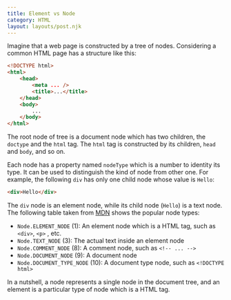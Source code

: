 ```yaml
---
title: Element vs Node
category: HTML
layout: layouts/post.njk
---
```


Imagine that a web page is constructed by a tree of nodes. Considering a common HTML page has a structure like this:

```html
<!DOCTYPE html>
<html>
    <head>
        <meta ... />
        <title>...</title>
    </head>
    <body>
        ...
    </body>
</html>
```

The root node of tree is a document node which has two children, the `doctype` and the `html` tag.
The `html` tag is constructed by its children, `head` and `body`, and so on.

Each node has a property named `nodeType` which is a number to identity its type. It can be used to distinguish the kind of node from other one. For example, the following `div` has only one child node whose value is `Hello`:

```html
<div>Hello</div>
```

The `div` node is an element node, while its child node (`Hello`) is a text node. The following table taken from [MDN](https://developer.mozilla.org/en-US/docs/Web/API/Node/nodeType) shows the popular node types:

-   `Node.ELEMENT_NODE` (1): An element node which is a HTML tag, such as `<div>`, `<p>` , etc.
-   `Node.TEXT_NODE` (3): The actual text inside an element node
-   `Node.COMMENT_NODE` (8): A comment node, such as `<!-- ... -->`
-   `Node.DOCUMENT_NODE` (9): A document node
-   `Node.DOCUMENT_TYPE_NODE` (10): A document type node, such as `<!DOCTYPE html>`

In a nutshell, a node represents a single node in the document tree, and an element is a particular type of node which is a HTML tag.
